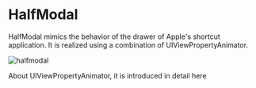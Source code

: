 # HalfModal

HalfModal mimics the behavior of the drawer of Apple's shortcut application.
It is realized using a combination of UIViewPropertyAnimator.

![halfmodal](https://user-images.githubusercontent.com/1317847/49521312-8870e000-f8e8-11e8-8286-c43e0ab49711.gif)

About UIViewPropertyAnimator, it is introduced in detail here
